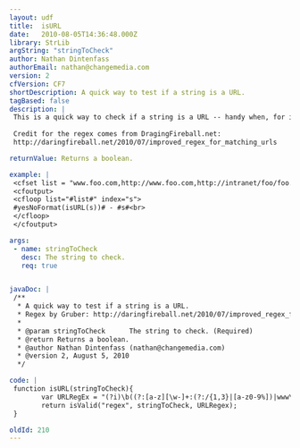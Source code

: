 ```yaml
---
layout: udf
title:  isURL
date:   2010-08-05T14:36:48.000Z
library: StrLib
argString: "stringToCheck"
author: Nathan Dintenfass
authorEmail: nathan@changemedia.com
version: 2
cfVersion: CF7
shortDescription: A quick way to test if a string is a URL.
tagBased: false
description: |
 This is a quick way to check if a string is a URL -- handy when, for instance, a user is entering a URL into a form that will later be used to make a link on a web page.  Mostly just more convenient than needing to remember the regex. Notice that it makes use of isValid. The isValid function has built in URL checking, but this regex is considered to be stronger.
 
 Credit for the regex comes from DragingFireball.net:
 http://daringfireball.net/2010/07/improved_regex_for_matching_urls

returnValue: Returns a boolean.

example: |
 <cfset list = "www.foo.com,http://www.foo.com,http://intranet/foo/foo.htm,http:/noslash.com">
 <cfoutput>
 <cfloop list="#list#" index="s">
 #yesNoFormat(isURL(s))# - #s#<br>
 </cfloop>
 </cfoutput>

args:
 - name: stringToCheck
   desc: The string to check.
   req: true


javaDoc: |
 /**
  * A quick way to test if a string is a URL.
  * Regex by Gruber: http://daringfireball.net/2010/07/improved_regex_for_matching_urls
  * 
  * @param stringToCheck      The string to check. (Required)
  * @return Returns a boolean. 
  * @author Nathan Dintenfass (nathan@changemedia.com) 
  * @version 2, August 5, 2010 
  */

code: |
 function isURL(stringToCheck){
        var URLRegEx = "(?i)\b((?:[a-z][\w-]+:(?:/{1,3}|[a-z0-9%])|www\d{0,3}[.]|[a-z0-9.\-]+[.][a-z]{2,4}/)(?:[^\s()<>]+|\(([^\s()<>]+|(\([^\s()<>]+\)))*\))+(?:\(([^\s()<>]+|(\([^\s()<>]+\)))*\)|[^\s`!()\[\]{};:'"".,<>?«»“”‘’]))";
        return isValid("regex", stringToCheck, URLRegex);
 }

oldId: 210
---
```


